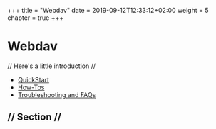 +++
title = "Webdav"
date = 2019-09-12T12:33:12+02:00
weight = 5
chapter = true
+++

# Webdav

// Here's a little introduction //

- [QuickStart]()
- [How-Tos]()
- [Troubleshooting and FAQs]()

## // Section //
